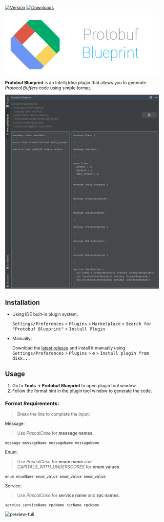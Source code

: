 [![Version](https://img.shields.io/jetbrains/plugin/v/21792-protobuf-blueprint.svg)](https://plugins.jetbrains.com/plugin/21792-protobuf-blueprint)
[![Downloads](https://img.shields.io/jetbrains/plugin/d/21792-protobuf-blueprint.svg)](https://plugins.jetbrains.com/plugin/21792-protobuf-blueprint)

![logo](./media/logo.png)

<!-- Plugin description -->
**Protobuf Blueprint** is an Intellij Idea plugin that allows you to generate *Protocol Buffers* code using simple
format.
<!-- Plugin description end -->

![preview](./media/preview.png)

## Installation

- Using IDE built-in plugin system:

  <kbd>Settings/Preferences</kbd> > <kbd>Plugins</kbd> > <kbd>Marketplace</kbd> > <kbd>Search for "Protobuf
  Blueprint"</kbd> >
  <kbd>Install Plugin</kbd>

- Manually:

  Download the [latest release](https://github.com/numq/protobuf-blueprint-plugin/releases/latest) and install it manually
  using
  <kbd>Settings/Preferences</kbd> > <kbd>Plugins</kbd> > <kbd>⚙️</kbd> > <kbd>Install plugin from disk...</kbd>

## Usage

1. Go to <b>Tools -> Protobuf Blueprint</b>  to open plugin tool window.
2. Follow the format hint in the plugin tool window to generate the code.

### Format Requirements:

> Break the line to complete the input.

Message:
> Use *PascalCase* for **message names**.

```message messageName messageName messageName```

Enum:
> Use *PascalCase* for **enum name** and *CAPITALS_WITH_UNDERSCORES* for **enum values**.

```enum enumName enum_value enum_value enum_value```

Service:
> Use *PascalCase* for **service name** and **rpc names**.

```service serviceName rpcName rpcName rpcName```

![preview-full](./media/preview-full.png)
